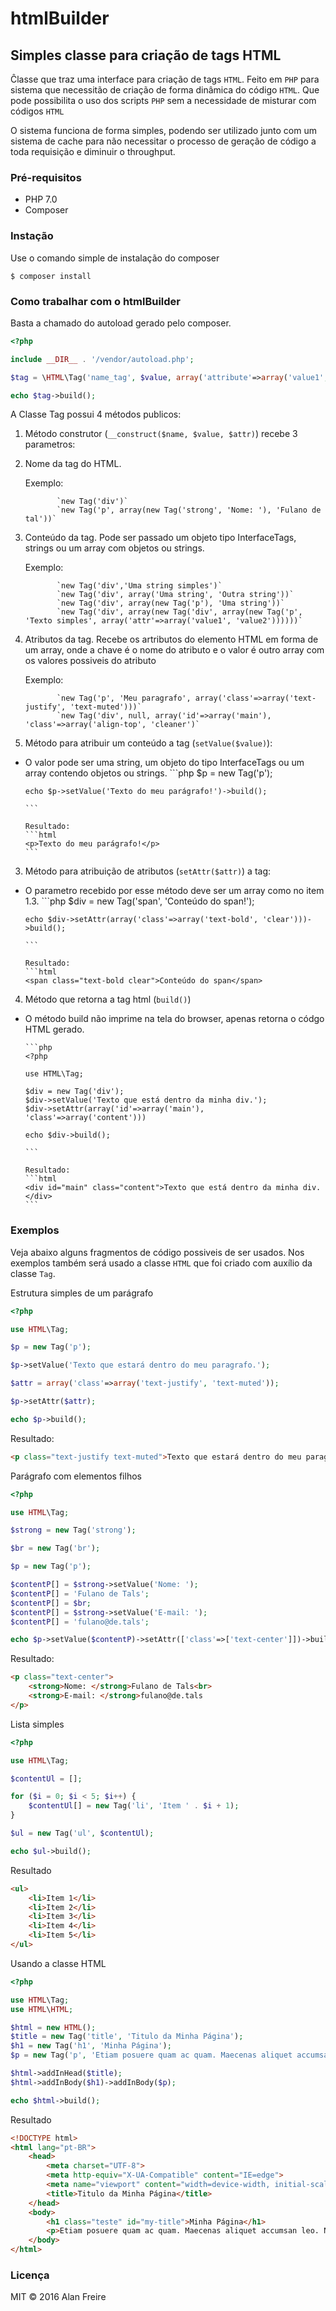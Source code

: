 # htmlBuilder


## Simples classe para criação de tags HTML

Ĉlasse que traz uma interface para criação de tags `HTML`. Feito em `PHP` para sistema que necessitão de criação de forma dinâmica do código `HTML`. Que pode possibilita o uso dos scripts `PHP` sem a necessidade de misturar com códigos `HTML`

O sistema funciona de forma simples, podendo ser utilizado junto com um sistema de cache para não necessitar o processo de geração de código a toda requisição e diminuir o throughput.

### Pré-requisitos
* PHP 7.0
* Composer

### Instação

Use o comando simple de instalação do composer

`$ composer install`

### Como trabalhar com o htmlBuilder

Basta a chamado do autoload gerado pelo composer.

```php
<?php

include __DIR__ . '/vendor/autoload.php';

$tag = \HTML\Tag('name_tag', $value, array('attribute'=>array('value1', 'value2')));

echo $tag->build();

```

A Classe Tag possui 4 métodos publicos:

1. Método construtor (`__construct($name, $value, $attr)`) recebe 3 parametros:
  1. Nome da tag do HTML.

        Exemplo:

                `new Tag('div')`
                `new Tag('p', array(new Tag('strong', 'Nome: '), 'Fulano de tal'))`

  2. Conteúdo da tag. Pode ser passado um objeto tipo InterfaceTags, strings ou um array com objetos ou strings.

        Exemplo:

                `new Tag('div','Uma string simples')`
                `new Tag('div', array('Uma string', 'Outra string'))`
                `new Tag('div', array(new Tag('p'), 'Uma string'))`
                `new Tag('div', array(new Tag('div', array(new Tag('p', 'Texto simples', array('attr'=>array('value1', 'value2'))))))`

  3. Atributos da tag. Recebe os artributos do elemento HTML em forma de um array, onde a chave é o nome do atributo e o valor é outro array com os valores possiveis do atributo

        Exemplo:

                `new Tag('p', 'Meu paragrafo', array('class'=>array('text-justify', 'text-muted')))`
                `new Tag('div', null, array('id'=>array('main'), 'class'=>array('align-top', 'cleaner')`
2. Método para atribuir um conteúdo a tag (`setValue($value)`):
  * O valor pode ser uma string, um objeto do tipo InterfaceTags ou um array contendo objetos ou strings.
        ```php
        $p = new Tag('p');

        echo $p->setValue('Texto do meu parágrafo!')->build();

        ```

        Resultado:
        ```html
        <p>Texto do meu parágrafo!</p>
        ```
3. Método para atribuição de atributos (`setAttr($attr)`) a tag:
  * O parametro recebido por esse método deve ser um array como no item 1.3.
        ```php
        $div = new Tag('span', 'Conteúdo do span!');

        echo $div->setAttr(array('class'=>array('text-bold', 'clear')))->build();

        ```

        Resultado:
        ```html
        <span class="text-bold clear">Conteúdo do span</span>

4. Método que retorna a tag html (`build()`)
  * O método build não imprime na tela do browser, apenas retorna o códgo HTML gerado.

        ```php
        <?php

        use HTML\Tag;

        $div = new Tag('div');
        $div->setValue('Texto que está dentro da minha div.');
        $div->setAttr(array('id'=>array('main'), 'class'=>array('content')))

        echo $div->build();

        ```

        Resultado:
        ```html
        <div id="main" class="content">Texto que está dentro da minha div.</div>
        ```
### Exemplos

Veja abaixo alguns fragmentos de código possiveis de ser usados. Nos exemplos também será usado a classe `HTML` que foi criado com auxílio da classe `Tag`.

Estrutura simples de um parágrafo
```php
<?php

use HTML\Tag;

$p = new Tag('p');

$p->setValue('Texto que estará dentro do meu paragrafo.');

$attr = array('class'=>array('text-justify', 'text-muted'));

$p->setAttr($attr);

echo $p->build();
```

Resultado:
```html
<p class="text-justify text-muted">Texto que estará dentro do meu paragrafo.</p>
```
Parágrafo com elementos filhos
```php
<?php

use HTML\Tag;

$strong = new Tag('strong');

$br = new Tag('br');

$p = new Tag('p');

$contentP[] = $strong->setValue('Nome: ');
$contentP[] = 'Fulano de Tals';
$contentP[] = $br;
$contentP[] = $strong->setValue('E-mail: ');
$contentP[] = 'fulano@de.tals';

echo $p->setValue($contentP)->setAttr(['class'=>['text-center']])->build();
```

Resultado:
```html
<p class="text-center">
    <strong>Nome: </strong>Fulano de Tals<br>
    <strong>E-mail: </strong>fulano@de.tals
</p>
```

Lista simples
```php
<?php

use HTML\Tag;

$contentUl = [];

for ($i = 0; $i < 5; $i++) {
    $contentUl[] = new Tag('li', 'Item ' . $i + 1);
}

$ul = new Tag('ul', $contentUl);

echo $ul->build();
```

Resultado
```html
<ul>
    <li>Item 1</li>
    <li>Item 2</li>
    <li>Item 3</li>
    <li>Item 4</li>
    <li>Item 5</li>
</ul>
```

Usando a classe HTML

```php
<?php

use HTML\Tag;
use HTML\HTML;

$html = new HTML();
$title = new Tag('title', 'Titulo da Minha Página');
$h1 = new Tag('h1', 'Minha Página');
$p = new Tag('p', 'Etiam posuere quam ac quam. Maecenas aliquet accumsan leo. Nullam dapibus fermentum ipsum. Etiam quis quam. Integer lacinia. Nulla est. Nulla turpis magna, cursus sit amet, suscipit a, interdum id, felis. Integer vulputate sem a nibh rutrum consequat. Maecenas lorem. Pellentesque pretium lectus id turpis. Etiam sapien elit, consequat eget, tristique non, venenatis quis, ante. Fusce wisi. Phasellus faucibus molestie nisl. Fusce eget urna. Curabitur vitae diam non enim vestibulum interdum. Nulla quis diam. Ut tempus purus at lorem.');

$html->addInHead($title);
$html->addInBody($h1)->addInBody($p);

echo $html->build();
```

Resultado
```html
<!DOCTYPE html>
<html lang="pt-BR">
    <head>
        <meta charset="UTF-8">
        <meta http-equiv="X-UA-Compatible" content="IE=edge">
        <meta name="viewport" content="width=device-width, initial-scale=1">
        <title>Titulo da Minha Página</title>
    </head>
    <body>
        <h1 class="teste" id="my-title">Minha Página</h1>
        <p>Etiam posuere quam ac quam. Maecenas aliquet accumsan leo. Nullam dapibus fermentum ipsum. Etiam quis quam. Integer lacinia. Nulla est. Nulla turpis magna, cursus sit amet, suscipit a, interdum id, felis. Integer vulputate sem a nibh rutrum consequat. Maecenas lorem. Pellentesque pretium lectus id turpis. Etiam sapien elit, consequat eget, tristique non, venenatis quis, ante. Fusce wisi. Phasellus faucibus molestie nisl. Fusce eget urna. Curabitur vitae diam non enim vestibulum interdum. Nulla quis diam. Ut tempus purus at lorem.</p>
    </body>
</html>
```
### Licença

MIT © 2016 Alan Freire